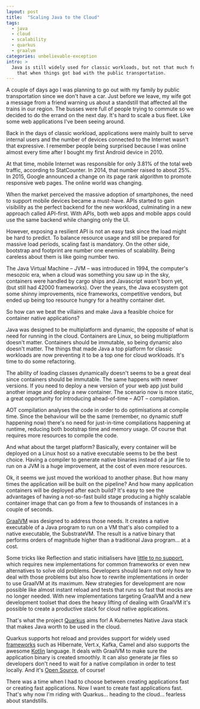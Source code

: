 ```yaml
---
layout: post
title:  "Scaling Java to the Cloud"
tags:
  - java
  - cloud
  - scalability
  - quarkus
  - graalvm
categories: unbelievable-exception
intro: >
  Java is still widely used for classic workloads, but not that much for cloud workloads. I had a moment to think about
    that when things got bad with the public transportation.
---
```


A couple of days ago I was planning to go out with my family by public transportation since we don't have a car. Just
before we leave, my wife got a message from a friend warning us about a standstill that affected all the trains in our
region. The busses were full of people trying to commute so we decided to do the errand on the next day. It's hard to 
scale a bus fleet. Like some web applications I've been seeing around.

Back in the days of classic workload, applications were mainly built to serve internal users and the number of devices
connected to the Internet wasn't that expressive. I remember people being surprised because I was online almost every 
time after I bought my first Android device in 2010.

At that time, mobile Internet was responsible for only 3.81% of the total web traffic, according to StatCounter. In 
2014, that number raised to about 25%. In 2015, Google announced a change on its page rank algorithm to promote
responsive web pages. The online world was changing.

When the market perceived the massive adoption of smartphones, the need to support mobile devices became a must-have. 
APIs started to gain visibility as the perfect backend for the new workload, culminating in a new approach called
API-first. With APIs, both web apps and mobile apps could use the same backend while changing only the UI.

However, exposing a resilient API is not an easy task since the load might be hard to predict. To balance resource usage
and still be prepared for massive load periods, scaling fast is mandatory. On the other side, bootstrap and footprint
are number one enemies of scalability. Being careless about them is like going number two.

The Java Virtual Machine – JVM – was introduced in 1994, the computer's mesozoic era, when a cloud was something you saw
up in the sky, containers were handled by cargo ships and Javascript wasn't born yet, (but still had 42000 frameworks). 
Over the years, the Java ecosystem got some shinny improvements, nice frameworks, competitive vendors, but ended up
being too resource hungry for a healthy container diet.

So how can we beat the villains and make Java a feasible choice for container native applications?

Java was designed to be multiplatform and dynamic, the opposite of what is need for running in the cloud. Containers are
Linux, so being multiplatform doesn't matter. Containers should be immutable, so being dynamic also doesn't matter. The 
things that made Java a top platform for classic workloads are now preventing it to be a top one for cloud workloads. 
It's time to do some refactoring.

The ability of loading classes dynamically doesn't seems to be a great deal since containers should be immutable. The 
same happens with newer versions. If you need to deploy a new version of your web app just build another image and 
deploy a new container. The scenario now is more static, a great opportunity for introducing ahead-of-time – AOT – 
compilation.

AOT compilation analyses the code in order to do optimisations at compile time. Since the behaviour will be the same 
(remember, no dynamic stuff happening now) there's no need for just-in-time compilations happening at runtime, reducing
both bootstrap time and memory usage. Of course that requires more resources to compile the code.

And what about the target platform? Basically, every container will be deployed on a Linux host so a native executable 
seems to be the best choice. Having a compiler to generate native binaries instead of a jar file to run on a JVM is a 
huge improvement, at the cost of even more resources.

Ok, it seems we just moved the workload to another phase. But how many times the application will be built on the
pipeline? And how many application containers will be deployed after each build? It's easy to see the advantages of
having a not-so-fast build stage producing a highly scalable container image that can go from a few to thousands of
instances in a couple of seconds.

[GraalVM][graalvm] was designed to address those needs. It creates a native executable of a Java program to run on a VM
that's also compiled to a native executable, the SubstrateVM. The result is a native binary that performs orders of 
magnitude higher than a traditional Java program... at a cost.

Some tricks like Reflection and static initialisers have [little to no support][graalvm_limitations], which requires new
implementations for common frameworks or even new alternatives to solve old problems. Developers should learn not only 
how to deal with those problems but also how to rewrite implementations in order to use GraalVM at its maximum. New 
strategies for development are now possible like almost instant reload and tests that runs so fast that mocks are no 
longer needed. With new implementations targeting GraalVM and a new development toolset that does the heavy lifting of 
dealing with GraalVM it's possible to create a productive stack for cloud native applications.

That's what the project [Quarkus][quarkus] aims for! A Kubernetes Native Java stack that makes Java worth to be used in
the cloud.

Quarkus supports hot reload and provides support for widely used [frameworks][quarkus_extensions] such as Hibernate, 
Vert.x, Kafka, Camel and also supports the awesome [Kotlin] language. It deals with GraalVM to make sure the application
binary is created smoothly. It can also generate jar files so developers don't need to wait for a native compilation in
order to test locally. And it's [Open Source][quarkus_code], of course!

There was a time when I had to choose between creating applications fast or creating fast applications. Now I want to 
create fast applications fast. That's why now I'm riding with Quarkus... heading to the cloud... fearless about 
standstills.

[graalvm]: <https://www.graalvm.org/>
[graalvm_limitations]: <https://github.com/oracle/graal/blob/master/substratevm/LIMITATIONS.md>
[quarkus]: <https://quarkus.io/>
[quarkus_extensions]: <https://quarkus.io/extensions/>
[quarkus_code]: <https://github.com/quarkusio/quarkus>
[kotlin]: <https://kotlinlang.org/>
